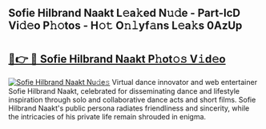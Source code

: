 ## Sofie Hilbrand Naakt L𝚎a𝚔ed N𝚞𝚍e - Part-IcD Vi𝚍𝚎o P𝚑𝚘tos - H𝚘𝚝 O𝚗𝚕yf𝚊ns L𝚎a𝚔s 0AzUp

# <h2><a href="http://kf17n8.oniu.top/?m=Sofie+Hilbrand+Naakt">🔗👉 🔴 Sofie Hilbrand Naakt P𝚑ot𝚘𝚜 V𝚒d𝚎o</a></h2>

[![Sofie Hilbrand Naakt Nu𝚍e𝚜](https://i.imgur.com/0qMVB7G.gif)](http://kf17n8.oniu.top/?m=Sofie+Hilbrand+Naakt)
Virtual dance innovator and web entertainer Sofie Hilbrand Naakt, celebrated for disseminating dance and lifestyle inspiration through solo and collaborative dance acts and short films. Sofie Hilbrand Naakt's public persona radiates friendliness and sincerity, while the intricacies of his private life remain shrouded in enigma.  

